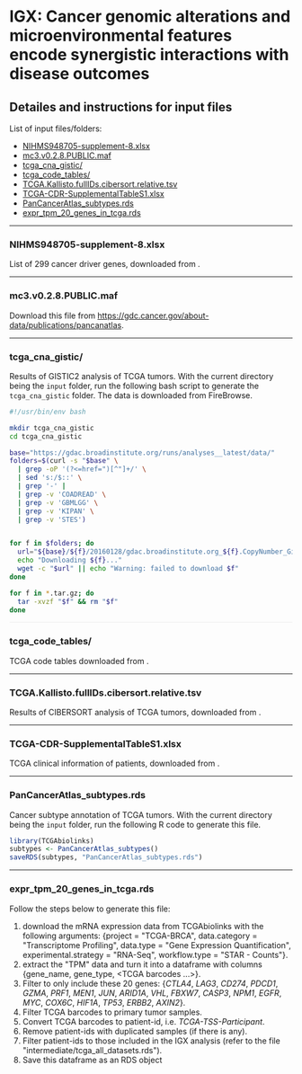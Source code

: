 # IGX: Cancer genomic alterations and microenvironmental features encode synergistic interactions with disease outcomes

## Detailes and instructions for input files

List of input files/folders:
- [NIHMS948705-supplement-8.xlsx](#1)
- [mc3.v0.2.8.PUBLIC.maf](#2)
- [tcga_cna_gistic/](#3)
- [tcga_code_tables/](#4)
- [TCGA.Kallisto.fullIDs.cibersort.relative.tsv](#5)
- [TCGA-CDR-SupplementalTableS1.xlsx](#6)
- [PanCancerAtlas_subtypes.rds](#7)
- [expr_tpm_20_genes_in_tcga.rds](#8)

---

### <a id="1"></a>NIHMS948705-supplement-8.xlsx
List of 299 cancer driver genes, downloaded from .

---

### <a id="2"></a>mc3.v0.2.8.PUBLIC.maf
Download this file from https://gdc.cancer.gov/about-data/publications/pancanatlas.

---

### <a id="3"></a>tcga_cna_gistic/
Results of GISTIC2 analysis of TCGA tumors. With the current directory being the `input` folder, run the following bash script to generate the `tcga_cna_gistic` folder. The data is downloaded from FireBrowse.
```bash
#!/usr/bin/env bash

mkdir tcga_cna_gistic
cd tcga_cna_gistic

base="https://gdac.broadinstitute.org/runs/analyses__latest/data/"
folders=$(curl -s "$base" \
  | grep -oP '(?<=href=")[^"]+/' \
  | sed 's:/$::' \
  | grep '-' |
  | grep -v 'COADREAD' \
  | grep -v 'GBMLGG' \
  | grep -v 'KIPAN' \
  | grep -v 'STES')


for f in $folders; do
  url="${base}/${f}/20160128/gdac.broadinstitute.org_${f}.CopyNumber_Gistic2.Level_4.2016012800.0.0.tar.gz"
  echo "Downloading ${f}..."
  wget -c "$url" || echo "Warning: failed to download $f"
done

for f in *.tar.gz; do
  tar -xvzf "$f" && rm "$f"
done
```

<hr style="border: 0; height: 1px; background: #eee;" />

### <a id="4"></a>tcga_code_tables/
TCGA code tables downloaded from .

---

### <a id="5"></a>TCGA.Kallisto.fullIDs.cibersort.relative.tsv
Results of CIBERSORT analysis of TCGA tumors, downloaded from .

---

### <a id="6"></a>TCGA-CDR-SupplementalTableS1.xlsx
TCGA clinical information of patients, downloaded from .

---

### <a id="7"></a>PanCancerAtlas_subtypes.rds
Cancer subtype annotation of TCGA tumors. With the current directory being the `input` folder, run the following R code to generate this file.
```R
library(TCGAbiolinks)
subtypes <- PanCancerAtlas_subtypes()
saveRDS(subtypes, "PanCancerAtlas_subtypes.rds")
```

---

### <a id="8"></a>expr_tpm_20_genes_in_tcga.rds
Follow the steps below to generate this file:

1) download the mRNA expression data from TCGAbiolinks with the following arguments: {project = "TCGA-BRCA", data.category = "Transcriptome Profiling", data.type = "Gene Expression Quantification", experimental.strategy = "RNA-Seq", workflow.type = "STAR - Counts"}.
2) extract the "TPM" data and turn it into a dataframe with columns {gene_name, gene_type, <TCGA barcodes ...>}.
3) Filter to only include these 20 genes: {_CTLA4_, _LAG3_, _CD274_, _PDCD1_, _GZMA_, _PRF1_, _MEN1_, _JUN_, _ARID1A_, _VHL_, _FBXW7_, _CASP3_, _NPM1_, _EGFR_, _MYC_, _COX6C_, _HIF1A_, _TP53_, _ERBB2_, _AXIN2_}.
4) Filter TCGA barcodes to primary tumor samples.
5) Convert TCGA barcodes to patient-id, i.e. _TCGA-TSS-Participant_.
6) Remove patient-ids with duplicated samples (if there is any).
7) Filter patient-ids to those included in the IGX analysis (refer to the file "intermediate/tcga_all_datasets.rds").
8) Save this dataframe as an RDS object










